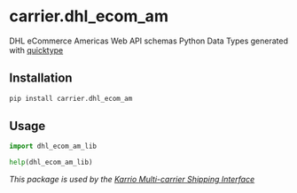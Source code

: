 # carrier.dhl_ecom_am

DHL eCommerce Americas Web API schemas Python Data Types generated with [quicktype](https://github.com/quicktype/quicktype)

## Installation

```bash
pip install carrier.dhl_ecom_am
```

## Usage

```python
import dhl_ecom_am_lib

help(dhl_ecom_am_lib)
```

*This package is used by the [Karrio Multi-carrier Shipping Interface](https://github.com/karrioapi/karrio)*
